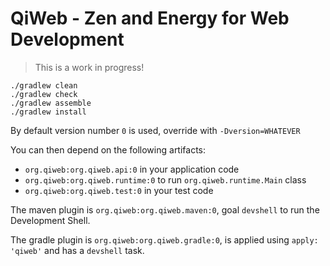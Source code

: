 # QiWeb - Zen and Energy for Web Development

> This is a work in progress!

    ./gradlew clean
    ./gradlew check
    ./gradlew assemble
    ./gradlew install

By default version number `0` is used, override with `-Dversion=WHATEVER`

You can then depend on the following artifacts:

- `org.qiweb:org.qiweb.api:0` in your application code
- `org.qiweb:org.qiweb.runtime:0` to run `org.qiweb.runtime.Main` class
- `org.qiweb:org.qiweb.test:0` in your test code

The maven plugin is `org.qiweb:org.qiweb.maven:0`, goal `devshell` to run the Development Shell.

The gradle plugin is `org.qiweb:org.qiweb.gradle:0`, is applied using `apply: 'qiweb'` and has a `devshell` task.

